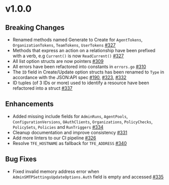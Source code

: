 # v1.0.0

## Breaking Changes
* Renamed methods named Generate to Create for `AgentTokens`, `OrganizationTokens`, `TeamTokens`, `UserTokens` [#327](https://github.com/hashicorp/go-tfe/pull/327)
* Methods that express an action on a relationship have been prefixed with a verb, e.g `Current()` is now `ReadCurrent()` [#327](https://github.com/hashicorp/go-tfe/pull/327)
* All list option structs are now pointers [#309](https://github.com/hashicorp/go-tfe/pull/309)
* All errors have been refactored into constants in `errors.go` [#310](https://github.com/hashicorp/go-tfe/pull/310)
* The `ID` field in Create/Update option structs has been renamed to `Type` in accordance with the JSON:API spec [#190](https://github.com/hashicorp/go-tfe/pull/190), [#323](https://github.com/hashicorp/go-tfe/pull/323), [#332](https://github.com/hashicorp/go-tfe/pull/332)
* ID tuples (of 3 IDs or more) used to identify a resource have been refactored into a struct [#337](https://github.com/hashicorp/go-tfe/pull/337)


## Enhancements
* Added missing include fields for `AdminRuns`, `AgentPools`, `ConfigurationVersions`, `OAuthClients`, `Organizations`, `PolicyChecks`, `PolicySets`, `Policies` and `RunTriggers` [#334](https://github.com/hashicorp/go-tfe/pull/334)
* Cleanup documentation and improve consistency [#331](https://github.com/hashicorp/go-tfe/pull/331)
* Add more linters to our CI pipeline [#326](https://github.com/hashicorp/go-tfe/pull/326)
* Resolve `TFE_HOSTNAME` as fallback for `TFE_ADDRESS` [#340](https://github.com/hashicorp/go-tfe/pull/326)

## Bug Fixes
* Fixed invalid memory address error when `AdminSMTPSettingsUpdateOptions.Auth` field is empty and accessed [#335](https://github.com/hashicorp/go-tfe/pull/335) 

